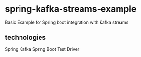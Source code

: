 # spring-kafka-streams-example
Basic Example for Spring boot integration with Kafka streams

## technologies
Spring Kafka 
Spring Boot
Test Driver

